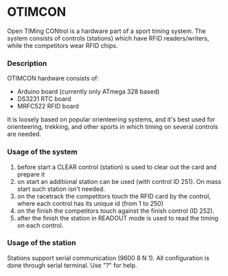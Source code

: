 # OTIMCON

Open TIMing CONtrol is a hardware part of a sport timing 
system. The system consists of controls (stations) which have RFID 
readers/writers, while the competitors wear RFID chips.

### Description
OTIMCON hardware consists of:
- Arduino board (currently only ATmega 328 based)
- DS3231 RTC board
- MRFC522 RFID board


It is loosely based on popular orienteering systems, and it's best used 
for orienteering, trekking, and other sports in which timing on several
controls are needed.

### Usage of the system
1. before start a CLEAR control (station) is used to clear out the 
card and prepare it
2. on start an additional station can be used (with control ID 251). On 
mass start such station isn't needed.
3. on the racetrack the competitors touch the RFID card by the control, where 
each control has its unique id (from 1 to 250)
4. on the finish the competitors touch against the finish control (ID 252).
5. after the finish the station in READOUT mode is used to read the timing on
each control.
      
### Usage of the station
Stations support serial communication (9600 8 N 1). All configuration is 
done through serial terminal. Use "?" for help.
